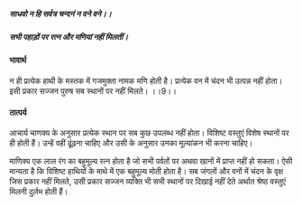 ##### साधवो न हि सर्वत्र चन्दनं न वने वने।।
##### सभी पहाड़ों पर रत्न और मणियां नहीं मिलतीं। 

#### भावार्थ

न ही प्रत्येक हाथी के मस्तक में गजमुक्ता नामक मणि होती है। प्रत्येक वन में चंदन भी उत्पन्न नहीं होता। इसी प्रकार सज्जन पुरुष सब स्थानों पर नहीं मिलते। ।।9।।

#### तात्पर्य

आचार्य चाणक्य के अनुसार प्रत्येक स्थान पर सब कुछ उपलब्ध नहीं होता। विशिष्ट वस्तुएं विशेष स्थानों पर ही होती हैं। उन्हें वहीं ढूंढ़ना चाहिए और उसी के अनुसार उनका मूल्यांकन भी करना चाहिए।

माणिक्य एक लाल रंग का बहुमूल्य रत्न होता है जो सभी पर्वतों पर अथवा खानों में प्राप्त नहीं हो सकता। ऐसी मान्यता है कि विशिष्ट हाथियों के माथे में एक बहुमूल्य मोती होता है। सब जंगलों और वनों में चंदन के वृक्ष जिस प्रकार नहीं मिलते, उसी प्रकार सज्जन व्यक्ति भी सभी स्थानों पर दिखाई नहीं देते अर्थात श्रेष्ठ वस्तुएं मिलनी दुर्लभ होती हैं।